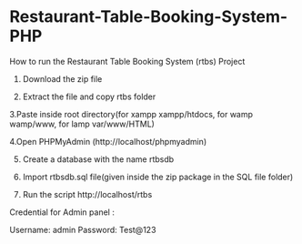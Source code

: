 # Restaurant-Table-Booking-System-PHP
How to run the Restaurant Table Booking System (rtbs) Project

1. Download the zip file

2. Extract the file and copy rtbs folder

3.Paste inside root directory(for xampp xampp/htdocs, for wamp wamp/www, for lamp var/www/HTML)

4.Open PHPMyAdmin (http://localhost/phpmyadmin)

5. Create a database with the name rtbsdb

6. Import rtbsdb.sql file(given inside the zip package in the SQL file folder)

7. Run the script http://localhost/rtbs

Credential for Admin panel :

Username: admin
Password: Test@123
